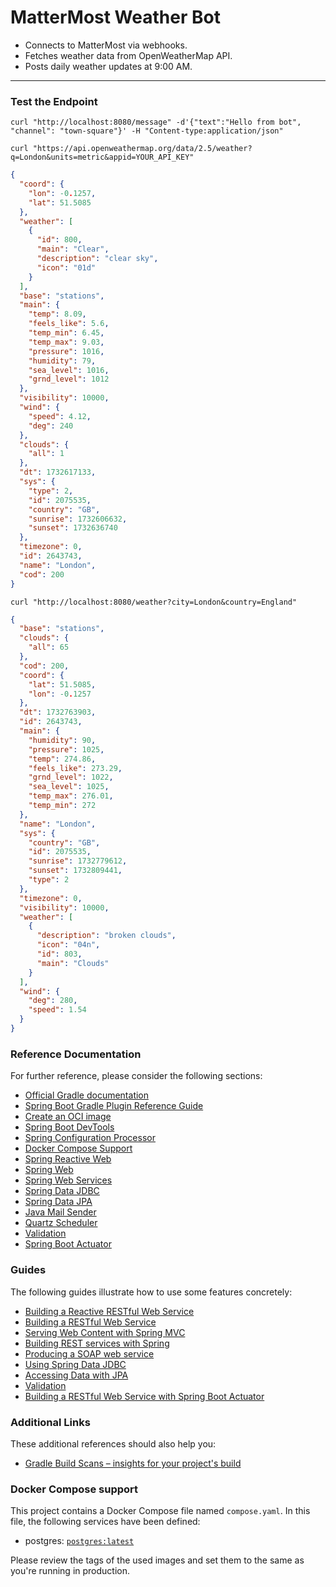 # MatterMost Weather Bot

- Connects to MatterMost via webhooks.
- Fetches weather data from OpenWeatherMap API.
- Posts daily weather updates at 9:00 AM.

---

### Test the Endpoint

```shell
curl "http://localhost:8080/message" -d'{"text":"Hello from bot", "channel": "town-square"}' -H "Content-type:application/json"
```

```shell
curl "https://api.openweathermap.org/data/2.5/weather?q=London&units=metric&appid=YOUR_API_KEY"
```

```json
{
  "coord": {
    "lon": -0.1257,
    "lat": 51.5085
  },
  "weather": [
    {
      "id": 800,
      "main": "Clear",
      "description": "clear sky",
      "icon": "01d"
    }
  ],
  "base": "stations",
  "main": {
    "temp": 8.09,
    "feels_like": 5.6,
    "temp_min": 6.45,
    "temp_max": 9.03,
    "pressure": 1016,
    "humidity": 79,
    "sea_level": 1016,
    "grnd_level": 1012
  },
  "visibility": 10000,
  "wind": {
    "speed": 4.12,
    "deg": 240
  },
  "clouds": {
    "all": 1
  },
  "dt": 1732617133,
  "sys": {
    "type": 2,
    "id": 2075535,
    "country": "GB",
    "sunrise": 1732606632,
    "sunset": 1732636740
  },
  "timezone": 0,
  "id": 2643743,
  "name": "London",
  "cod": 200
}
```

```shell
curl "http://localhost:8080/weather?city=London&country=England"
```

```json
{
  "base": "stations",
  "clouds": {
    "all": 65
  },
  "cod": 200,
  "coord": {
    "lat": 51.5085,
    "lon": -0.1257
  },
  "dt": 1732763903,
  "id": 2643743,
  "main": {
    "humidity": 90,
    "pressure": 1025,
    "temp": 274.86,
    "feels_like": 273.29,
    "grnd_level": 1022,
    "sea_level": 1025,
    "temp_max": 276.01,
    "temp_min": 272
  },
  "name": "London",
  "sys": {
    "country": "GB",
    "id": 2075535,
    "sunrise": 1732779612,
    "sunset": 1732809441,
    "type": 2
  },
  "timezone": 0,
  "visibility": 10000,
  "weather": [
    {
      "description": "broken clouds",
      "icon": "04n",
      "id": 803,
      "main": "Clouds"
    }
  ],
  "wind": {
    "deg": 280,
    "speed": 1.54
  }
}
```

### Reference Documentation
For further reference, please consider the following sections:

* [Official Gradle documentation](https://docs.gradle.org)
* [Spring Boot Gradle Plugin Reference Guide](https://docs.spring.io/spring-boot/3.5.4/gradle-plugin)
* [Create an OCI image](https://docs.spring.io/spring-boot/3.5.4/gradle-plugin/packaging-oci-image.html)
* [Spring Boot DevTools](https://docs.spring.io/spring-boot/3.5.4/reference/using/devtools.html)
* [Spring Configuration Processor](https://docs.spring.io/spring-boot/3.5.4/specification/configuration-metadata/annotation-processor.html)
* [Docker Compose Support](https://docs.spring.io/spring-boot/3.5.4/reference/features/dev-services.html#features.dev-services.docker-compose)
* [Spring Reactive Web](https://docs.spring.io/spring-boot/3.5.4/reference/web/reactive.html)
* [Spring Web](https://docs.spring.io/spring-boot/3.5.4/reference/web/servlet.html)
* [Spring Web Services](https://docs.spring.io/spring-boot/3.5.4/reference/io/webservices.html)
* [Spring Data JDBC](https://docs.spring.io/spring-boot/3.5.4/reference/data/sql.html#data.sql.jdbc)
* [Spring Data JPA](https://docs.spring.io/spring-boot/3.5.4/reference/data/sql.html#data.sql.jpa-and-spring-data)
* [Java Mail Sender](https://docs.spring.io/spring-boot/3.5.4/reference/io/email.html)
* [Quartz Scheduler](https://docs.spring.io/spring-boot/3.5.4/reference/io/quartz.html)
* [Validation](https://docs.spring.io/spring-boot/3.5.4/reference/io/validation.html)
* [Spring Boot Actuator](https://docs.spring.io/spring-boot/3.5.4/reference/actuator/index.html)

### Guides
The following guides illustrate how to use some features concretely:

* [Building a Reactive RESTful Web Service](https://spring.io/guides/gs/reactive-rest-service/)
* [Building a RESTful Web Service](https://spring.io/guides/gs/rest-service/)
* [Serving Web Content with Spring MVC](https://spring.io/guides/gs/serving-web-content/)
* [Building REST services with Spring](https://spring.io/guides/tutorials/rest/)
* [Producing a SOAP web service](https://spring.io/guides/gs/producing-web-service/)
* [Using Spring Data JDBC](https://github.com/spring-projects/spring-data-examples/tree/master/jdbc/basics)
* [Accessing Data with JPA](https://spring.io/guides/gs/accessing-data-jpa/)
* [Validation](https://spring.io/guides/gs/validating-form-input/)
* [Building a RESTful Web Service with Spring Boot Actuator](https://spring.io/guides/gs/actuator-service/)

### Additional Links
These additional references should also help you:

* [Gradle Build Scans – insights for your project's build](https://scans.gradle.com#gradle)

### Docker Compose support
This project contains a Docker Compose file named `compose.yaml`.
In this file, the following services have been defined:

* postgres: [`postgres:latest`](https://hub.docker.com/_/postgres)

Please review the tags of the used images and set them to the same as you're running in production.

